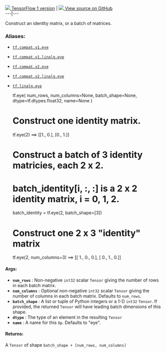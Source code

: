[ ![](https://tensorflow.google.cn/images/tf_logo_32px.png) TensorFlow 1
version](/versions/r1.15/api_docs/python/tf/eye) |  [
![](https://tensorflow.google.cn/images/GitHub-Mark-32px.png) View source on
GitHub
](https://github.com/tensorflow/tensorflow/blob/r2.0/tensorflow/python/ops/linalg_ops.py#L127-L169)  
---|---  
  
Construct an identity matrix, or a batch of matrices.

### Aliases:

  * [`tf.compat.v1.eye`](/api_docs/python/tf/eye)
  * [`tf.compat.v1.linalg.eye`](/api_docs/python/tf/eye)
  * [`tf.compat.v2.eye`](/api_docs/python/tf/eye)
  * [`tf.compat.v2.linalg.eye`](/api_docs/python/tf/eye)
  * [`tf.linalg.eye`](/api_docs/python/tf/eye)

    
    
    tf.eye(
        num_rows,
        num_columns=None,
        batch_shape=None,
        dtype=tf.dtypes.float32,
        name=None
    )
    
    
    
    # Construct one identity matrix.
    tf.eye(2)
    ==> [[1., 0.],
         [0., 1.]]
    
    # Construct a batch of 3 identity matricies, each 2 x 2.
    # batch_identity[i, :, :] is a 2 x 2 identity matrix, i = 0, 1, 2.
    batch_identity = tf.eye(2, batch_shape=[3])
    
    # Construct one 2 x 3 "identity" matrix
    tf.eye(2, num_columns=3)
    ==> [[ 1.,  0.,  0.],
         [ 0.,  1.,  0.]]
    

#### Args:

  * **`num_rows`** : Non-negative `int32` scalar `Tensor` giving the number of rows in each batch matrix.
  * **`num_columns`** : Optional non-negative `int32` scalar `Tensor` giving the number of columns in each batch matrix. Defaults to `num_rows`.
  * **`batch_shape`** : A list or tuple of Python integers or a 1-D `int32` `Tensor`. If provided, the returned `Tensor` will have leading batch dimensions of this shape.
  * **`dtype`** : The type of an element in the resulting `Tensor`
  * **`name`** : A name for this `Op`. Defaults to "eye".

#### Returns:

A `Tensor` of shape `batch_shape + [num_rows, num_columns]`

